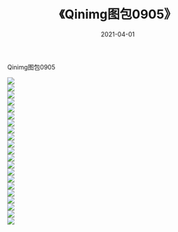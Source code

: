 ﻿---
layout: post
title:  《Qinimg图包0905》
date:   2021-04-01
img: http://imgx.orgx.ga/Qinimg图包/Qinimg图包0905/000.jpg
categories: [美女, 清纯, 唯美]
---

Qinimg图包0905

 ![](http://imgx.orgx.ga/Qinimg图包/Qinimg图包0905/001.jpg) <br>![](http://imgx.orgx.ga/Qinimg图包/Qinimg图包0905/002.jpg) <br>![](http://imgx.orgx.ga/Qinimg图包/Qinimg图包0905/003.jpg) <br>![](http://imgx.orgx.ga/Qinimg图包/Qinimg图包0905/004.jpg) <br>![](http://imgx.orgx.ga/Qinimg图包/Qinimg图包0905/005.jpg) <br>![](http://imgx.orgx.ga/Qinimg图包/Qinimg图包0905/006.jpg) <br>![](http://imgx.orgx.ga/Qinimg图包/Qinimg图包0905/007.jpg) <br>![](http://imgx.orgx.ga/Qinimg图包/Qinimg图包0905/008.jpg) <br>![](http://imgx.orgx.ga/Qinimg图包/Qinimg图包0905/009.jpg) <br>![](http://imgx.orgx.ga/Qinimg图包/Qinimg图包0905/010.jpg) <br>![](http://imgx.orgx.ga/Qinimg图包/Qinimg图包0905/011.jpg) <br>![](http://imgx.orgx.ga/Qinimg图包/Qinimg图包0905/012.jpg) <br>![](http://imgx.orgx.ga/Qinimg图包/Qinimg图包0905/013.jpg) <br>![](http://imgx.orgx.ga/Qinimg图包/Qinimg图包0905/014.jpg) <br>![](http://imgx.orgx.ga/Qinimg图包/Qinimg图包0905/015.jpg) <br>![](http://imgx.orgx.ga/Qinimg图包/Qinimg图包0905/016.jpg) <br>![](http://imgx.orgx.ga/Qinimg图包/Qinimg图包0905/017.jpg) <br>![](http://imgx.orgx.ga/Qinimg图包/Qinimg图包0905/018.jpg) <br>![](http://imgx.orgx.ga/Qinimg图包/Qinimg图包0905/019.jpg) <br>![](http://imgx.orgx.ga/Qinimg图包/Qinimg图包0905/020.jpg) <br>![](http://imgx.orgx.ga/Qinimg图包/Qinimg图包0905/021.jpg) <br>